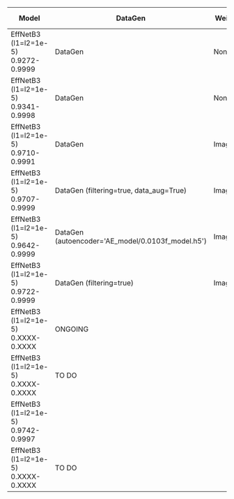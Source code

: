 | Model                                   | DataGen                                           | Weights  | Epochs (flag) | Fold | img size | loss   | power | offset | Initial Weights | batch size | train  | val    | test                                | note                                                         |
|-----------------------------------------|---------------------------------------------------|----------|---------------|------|----------|--------|-------|--------|-----------------|------------|--------|--------|-------------------------------------|--------------------------------------------------------------|
| EffNetB3 (l1=l2=1e-5)<br/>0.9272-0.9999 | DataGen                                           | None     | 180(20)       | 0    | 256      | cat CE | 5     | 6      | N:1, P:1, T:6   | 64         | 0.9999 | 0.9272 | 0.9253<br/>(0.9413, 0.9460, 0.7978) | Initial weight too aggressive. Update_weights too aggressive |
| EffNetB3 (l1=l2=1e-5)<br/>0.9341-0.9998 | DataGen                                           | None     | 180(20)       | 0    | 256      | cat CE | 5     | 3      | N:1, P:1, T:4   | 32         | 0.9998 | 0.9341 | 0.9245<br/>(0.9395, 0.9442, 0.8029) | I'd try with the same settings but more epochs               |
| EffNetB3 (l1=l2=1e-5)<br/>0.9710-0.9991 | DataGen                                           | Imagenet | 180(20)       | 0    | 256      | cat CE | 5     | 3      | N:1, P:1, T:4   | 32         | 0.9991 | 0.9710 | 0.9774<br/>(0.9812, 0.9866, 0.9381) |                                                              |
| EffNetB3 (l1=l2=1e-5)<br/>0.9707-0.9999 | DataGen (filtering=true, data_aug=True)           | Imagenet | 180(20)       | 0    | 256      | cat CE | 5     | 3      | N:1, P:1, T:4   | 32         | 0.9999 | 0.9707 | 0.9753<br/>(0.9805, 0.9804, 0.9378) |                                                              |
| EffNetB3 (l1=l2=1e-5)<br/>0.9642-0.9999 | DataGen (autoencoder='AE_model/0.0103f_model.h5') | Imagenet | 180(20)       | 0    | 256      | cat CE | 5     | 3      | N:1, P:1, T:4   | 32         | 0.9999 | 0.9642 | 0.9657<br/>(0.9722, 0.9773, 0.9078) |                                                              |
| EffNetB3 (l1=l2=1e-5)<br/>0.9722-0.9999 | DataGen (filtering=true)                          | Imagenet | 180(20)       | 0    | 256      | cat CE | 5     | 3      | N:1, P:1, T:4   | 32         | 0.9999 | 0.9722 | 0.9779<br/>(0.9823, 0.9898, 0.9286) |                                                              |
| EffNetB3 (l1=l2=1e-5)<br/>0.XXXX-0.XXXX | ONGOING                                           |          |               | 1    |          |        |       |        |                 |            | 0.XXXX | 0.XXXX | 0.XXXX<br/>(0.XXXX, 0.XXXX, 0.XXXX) |                                                              |
| EffNetB3 (l1=l2=1e-5)<br/>0.XXXX-0.XXXX | TO DO                                             |          |               | 2    |          |        |       |        |                 |            | 0.XXXX | 0.XXXX | 0.XXXX<br/>(0.XXXX, 0.XXXX, 0.XXXX) |                                                              |
| EffNetB3 (l1=l2=1e-5)<br/>0.9742-0.9997 |                                                   |          |               | 3    |          |        |       |        |                 |            | 0.9997 | 0.9742 | 0.9722<br/>(0.9772, 0.9836, 0.9217) |                                                              |
| EffNetB3 (l1=l2=1e-5)<br/>0.XXXX-0.XXXX | TO DO                                             |          |               | 4    |          |        |       |        |                 |            | 0.XXXX | 0.XXXX | 0.XXXX<br/>(0.XXXX, 0.XXXX, 0.XXXX) |                                                              |
